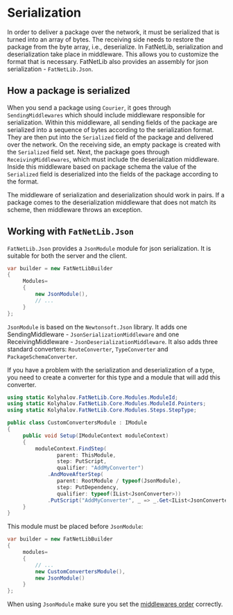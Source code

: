 ﻿# Serialization

In order to deliver a package over the network, it must be serialized that is turned into an array of bytes.
The receiving side needs to restore the package from the byte array, i.e., deserialize.
In FatNetLib, serialization and deserialization take place in middleware.
This allows you to customize the format that is necessary.
FatNetLib also provides an assembly for json serialization - `FatNetLib.Json`.

## How a package is serialized

When you send a package using `Courier`, it goes through `SendingMiddlewares` which should include middleware responsible
for serialization. Within this middleware, all sending fields of the package are serialized into a sequence of bytes
according to the serialization format. They are then put into the `Serialized` field of the package and delivered over
the network. On the receiving side, an empty package is created with the `Serialized` field set. Next, the package goes
through `ReceivingMiddlewares`, which must include the deserialization middleware. Inside this middleware based on
package schema the value of the `Serialized` field is deserialized into the fields of the package according to the
format.

The middleware of serialization and deserialization should work in pairs.
If a package comes to the deserialization middleware that does not match its scheme, 
then middleware throws an exception.

## Working with `FatNetLib.Json`

`FatNetLib.Json` provides a `JsonModule` module for json serialization. It is suitable for both the server and the
client.

```c#
var builder = new FatNetLibBuilder
{
     Modules=
     {
         new JsonModule(),
         // ...
     }
};
```

`JsonModule` is based on the `Newtonsoft.Json` library. It adds one SendingMiddleware - `JsonSerializationMiddleware`
and one ReceivingMiddleware - `JsonDeserializationMiddleware`. It also adds three standard
converters: `RouteConverter`, `TypeConverter` and `PackageSchemaConverter`.

If you have a problem with the serialization and deserialization of a type, you need to create a converter for this type
and a module that will add this converter.

```c#
using static Kolyhalov.FatNetLib.Core.Modules.ModuleId;
using static Kolyhalov.FatNetLib.Core.Modules.ModuleId.Pointers;
using static Kolyhalov.FatNetLib.Core.Modules.Steps.StepType;

public class CustomConvertersModule : IModule
{
     public void Setup(IModuleContext moduleContext)
     {
         moduleContext.FindStep(
                parent: ThisModule,
                step: PutScript,
                qualifier: "AddMyConverter")
             .AndMoveAfterStep(
                parent: RootModule / typeof(JsonModule),
                step: PutDependency,
                qualifier: typeof(IList<JsonConverter>))
             .PutScript("AddMyConverter", _ => _.Get<IList<JsonConverter>>().Add(new MyConverter()));
     }
}
```

This module must be placed before `JsonModule`:

```c#
var builder = new FatNetLibBuilder
{
     modules=
     {
         // ...
         new CustomConvertersModule(),
         new JsonModule()
     }
};
```

When using `JsonModule` make sure you set the [middlewares order](6-middlewares.md) correctly.